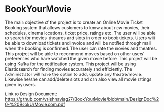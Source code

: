 # BookYourMovie
The main objective of the project is to create an Online Movie Ticket Booking system that allows customers to know about new movies, their schedules, cinema locations, ticket price, ratings etc. The user will be able to search for movies, theatres and slots in order to book tickets. Users will be able to download  tickets and invoice and will be notified through mail when the booking is confirmed. The user can rate the movies and theatres. This project will be able to recommend movies based on other users' preferences who have watched the given movie before.
This project will be using Kafka for the notification system. This project will be using Elasticsearch for finding movies accurately and efficiently.
The Administrator will have the option to add, update any theatre/movie. Likewise he/she can add/delete slots and can also view all movie ratings given by users.

Link to Design Document: https://github.com/vaishnaviag27/BookYourMovie/blob/main/DesignDoc%20-%20BookUrMovie.com.pdf
